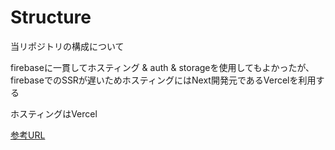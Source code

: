 # Structure

当リポジトリの構成について

firebaseに一貫してホスティング & auth & storageを使用してもよかったが、firebaseでのSSRが遅いためホスティングにはNext開発元であるVercelを利用する

ホスティングはVercel

[参考URL](https://blog.kimizuy.dev/posts/next-firebase-auth)